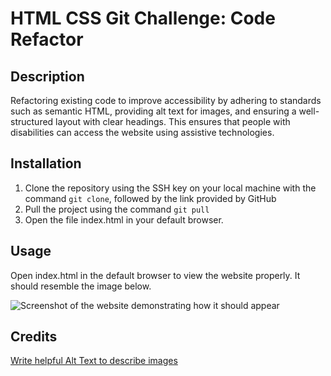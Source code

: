 # HTML CSS Git Challenge: Code Refactor

## Description
Refactoring existing code to improve accessibility by adhering to standards such as semantic HTML, providing alt text for images, and ensuring a well-structured layout with clear headings. This ensures that people with disabilities can access the website using assistive technologies.

## Installation 
1. Clone the repository using the SSH key on your local machine with the command `git clone`, followed by the link provided by GitHub
2. Pull the project using the command `git pull`
3. Open the file index.html in your default browser.

## Usage
Open index.html in the default browser to view the website properly. It should resemble the image below.
  
  ![Screenshot of the website demonstrating how it should appear](assets/images/screenshot.png)


## Credits
[Write helpful Alt Text to describe images](https://accessibility.huit.harvard.edu/describe-content-images)

